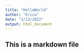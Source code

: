 ```yaml
---
title: "HelloWorld"
author: "Erica"
date: "2/13/2022"
output: html_document
---
```

## This is a markdown file
